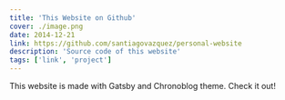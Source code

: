 ```yaml
---
title: 'This Website on Github'
cover: ./image.png
date: 2014-12-21
link: https://github.com/santiagovazquez/personal-website
description: 'Source code of this website'
tags: ['link', 'project']
---
```


This website is made with Gatsby and Chronoblog theme. Check it out!
